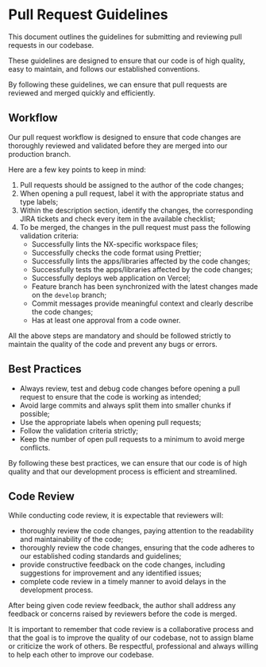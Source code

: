 # Pull Request Guidelines

This document outlines the guidelines for submitting and reviewing pull requests in our codebase.

These guidelines are designed to ensure that our code is of high quality, easy to maintain, and follows our established conventions.

By following these guidelines, we can ensure that pull requests are reviewed and merged quickly and efficiently.

## Workflow

Our pull request workflow is designed to ensure that code changes are thoroughly reviewed and validated before they are merged into our production branch.

Here are a few key points to keep in mind:

1. Pull requests should be assigned to the author of the code changes;
2. When opening a pull request, label it with the appropriate status and type labels;
3. Within the description section, identify the changes, the corresponding JIRA tickets and check every item in the available checklist;
4. To be merged, the changes in the pull request must pass the following validation criteria:
   - Successfully lints the NX-specific workspace files;
   - Successfully checks the code format using Prettier;
   - Successfully lints the apps/libraries affected by the code changes;
   - Successfully tests the apps/libraries affected by the code changes;
   - Successfully deploys web application on Vercel;
   - Feature branch has been synchronized with the latest changes made on the `develop` branch;
   - Commit messages provide meaningful context and clearly describe the code changes;
   - Has at least one approval from a code owner.

All the above steps are mandatory and should be followed strictly to maintain the quality of the code and prevent any bugs or errors.

## Best Practices

- Always review, test and debug code changes before opening a pull request to ensure that the code is working as intended;
- Avoid large commits and always split them into smaller chunks if possible;
- Use the appropriate labels when opening pull requests;
- Follow the validation criteria strictly;
- Keep the number of open pull requests to a minimum to avoid merge conflicts.

By following these best practices, we can ensure that our code is of high quality and that our development process is efficient and streamlined.

## Code Review

While conducting code review, it is expectable that reviewers will:

- thoroughly review the code changes, paying attention to the readability and maintainability of the code;
- thoroughly review the code changes, ensuring that the code adheres to our established coding standards and guidelines;
- provide constructive feedback on the code changes, including suggestions for improvement and any identified issues;
- complete code review in a timely manner to avoid delays in the development process.

After being given code review feedback, the author shall address any feedback or concerns raised by reviewers before the code is merged.

It is important to remember that code review is a collaborative process and that the goal is to improve the quality of our codebase, not to assign blame or criticize the work of others. Be respectful, professional and always willing to help each other to improve our codebase.
